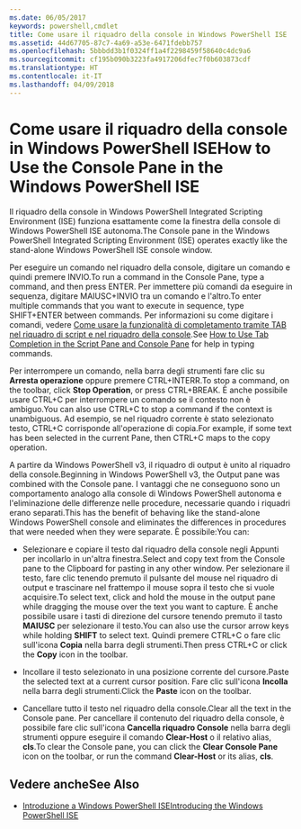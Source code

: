 ```yaml
---
ms.date: 06/05/2017
keywords: powershell,cmdlet
title: Come usare il riquadro della console in Windows PowerShell ISE
ms.assetid: 44d67705-87c7-4a69-a53e-6471fdebb757
ms.openlocfilehash: 5bbbdd3b1f0324ff1a4f2298459f58640c4dc9a6
ms.sourcegitcommit: cf195b090b3223fa4917206dfec7f0b603873cdf
ms.translationtype: HT
ms.contentlocale: it-IT
ms.lasthandoff: 04/09/2018
---
```

# <a name="how-to-use-the-console-pane-in-the-windows-powershell-ise"></a><span data-ttu-id="82199-103">Come usare il riquadro della console in Windows PowerShell ISE</span><span class="sxs-lookup"><span data-stu-id="82199-103">How to Use the Console Pane in the Windows PowerShell ISE</span></span>

<span data-ttu-id="82199-104">Il riquadro della console in Windows PowerShell Integrated Scripting Environment (ISE) funziona esattamente come la finestra della console di Windows PowerShell ISE autonoma.</span><span class="sxs-lookup"><span data-stu-id="82199-104">The Console pane in the Windows PowerShell Integrated Scripting Environment (ISE) operates exactly like the stand-alone Windows PowerShell ISE console window.</span></span>

<span data-ttu-id="82199-105">Per eseguire un comando nel riquadro della console, digitare un comando e quindi premere INVIO.</span><span class="sxs-lookup"><span data-stu-id="82199-105">To run a command in the Console Pane, type a command, and then press ENTER.</span></span> <span data-ttu-id="82199-106">Per immettere più comandi da eseguire in sequenza, digitare MAIUSC+INVIO tra un comando e l'altro.</span><span class="sxs-lookup"><span data-stu-id="82199-106">To enter multiple commands that you want to execute in sequence, type SHIFT+ENTER between commands.</span></span> <span data-ttu-id="82199-107">Per informazioni su come digitare i comandi, vedere [Come usare la funzionalità di completamento tramite TAB nel riquadro di script e nel riquadro della console](How-to-Use-Tab-Completion-in-the-Script-Pane-and-Console-Pane.md).</span><span class="sxs-lookup"><span data-stu-id="82199-107">See [How to Use Tab Completion in the Script Pane and Console Pane](How-to-Use-Tab-Completion-in-the-Script-Pane-and-Console-Pane.md) for help in typing commands.</span></span>

<span data-ttu-id="82199-108">Per interrompere un comando, nella barra degli strumenti fare clic su **Arresta operazione** oppure premere CTRL+INTERR.</span><span class="sxs-lookup"><span data-stu-id="82199-108">To stop a command, on the toolbar, click **Stop Operation**, or press CTRL+BREAK.</span></span> <span data-ttu-id="82199-109">È anche possibile usare CTRL+C per interrompere un comando se il contesto non è ambiguo.</span><span class="sxs-lookup"><span data-stu-id="82199-109">You can also use CTRL+C to stop a command if the context is unambiguous.</span></span> <span data-ttu-id="82199-110">Ad esempio, se nel riquadro corrente è stato selezionato testo, CTRL+C corrisponde all'operazione di copia.</span><span class="sxs-lookup"><span data-stu-id="82199-110">For example, if some text has been selected in the current Pane, then CTRL+C maps to the copy operation.</span></span>

<span data-ttu-id="82199-111">A partire da Windows PowerShell v3, il riquadro di output è unito al riquadro della console.</span><span class="sxs-lookup"><span data-stu-id="82199-111">Beginning in Windows PowerShell v3, the Output pane was combined with the Console pane.</span></span> <span data-ttu-id="82199-112">I vantaggi che ne conseguono sono un comportamento analogo alla console di Windows PowerShell autonoma e l'eliminazione delle differenze nelle procedure, necessarie quando i riquadri erano separati.</span><span class="sxs-lookup"><span data-stu-id="82199-112">This has the benefit of behaving like the stand-alone Windows PowerShell console and eliminates the differences in procedures that were needed when they were separate.</span></span> <span data-ttu-id="82199-113">È possibile:</span><span class="sxs-lookup"><span data-stu-id="82199-113">You can:</span></span>

- <span data-ttu-id="82199-114">Selezionare e copiare il testo dal riquadro della console negli Appunti per incollarlo in un'altra finestra.</span><span class="sxs-lookup"><span data-stu-id="82199-114">Select and copy text from the Console pane to the Clipboard for pasting in any other window.</span></span> <span data-ttu-id="82199-115">Per selezionare il testo, fare clic tenendo premuto il pulsante del mouse nel riquadro di output e trascinare nel frattempo il mouse sopra il testo che si vuole acquisire.</span><span class="sxs-lookup"><span data-stu-id="82199-115">To select text, click and hold the mouse in the output pane while dragging the mouse over the text you want to capture.</span></span> <span data-ttu-id="82199-116">È anche possibile usare i tasti di direzione del cursore tenendo premuto il tasto **MAIUSC** per selezionare il testo.</span><span class="sxs-lookup"><span data-stu-id="82199-116">You can also use the cursor arrow keys while holding **SHIFT** to select text.</span></span> <span data-ttu-id="82199-117">Quindi premere CTRL+C o fare clic sull'icona **Copia** nella barra degli strumenti.</span><span class="sxs-lookup"><span data-stu-id="82199-117">Then press CTRL+C or click the **Copy** icon in the toolbar.</span></span>

- <span data-ttu-id="82199-118">Incollare il testo selezionato in una posizione corrente del cursore.</span><span class="sxs-lookup"><span data-stu-id="82199-118">Paste the selected text at a current cursor position.</span></span> <span data-ttu-id="82199-119">Fare clic sull'icona **Incolla** nella barra degli strumenti.</span><span class="sxs-lookup"><span data-stu-id="82199-119">Click the **Paste** icon on the toolbar.</span></span>

- <span data-ttu-id="82199-120">Cancellare tutto il testo nel riquadro della console.</span><span class="sxs-lookup"><span data-stu-id="82199-120">Clear all the text in the Console pane.</span></span> <span data-ttu-id="82199-121">Per cancellare il contenuto del riquadro della console, è possibile fare clic sull'icona **Cancella riquadro Console** nella barra degli strumenti oppure eseguire il comando **Clear-Host** o il relativo alias, **cls**.</span><span class="sxs-lookup"><span data-stu-id="82199-121">To clear the Console pane, you can click the **Clear Console Pane** icon on the toolbar, or run the command **Clear-Host** or its alias, **cls**.</span></span>

## <a name="see-also"></a><span data-ttu-id="82199-122">Vedere anche</span><span class="sxs-lookup"><span data-stu-id="82199-122">See Also</span></span>

- [<span data-ttu-id="82199-123">Introduzione a Windows PowerShell ISE</span><span class="sxs-lookup"><span data-stu-id="82199-123">Introducing the Windows PowerShell ISE</span></span>](Introducing-the-Windows-PowerShell-ISE.md)